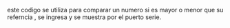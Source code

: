 este  codigo se utiliza para comparar un numero si es mayor o menor que su referncia  , se ingresa y se muestra por el puerto serie.
